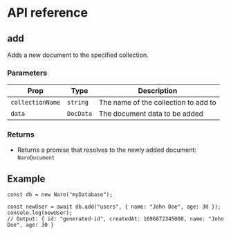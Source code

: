 # API reference

## add

Adds a new document to the specified collection.

### Parameters

| Prop             | Type      | Description                          |
|------------------|-----------|--------------------------------------|
| `collectionName` | `string`  | The name of the collection to add to |
| `data`           | `DocData` | The document data to be added        |

### Returns

- Returns a promise that resolves to the newly added document: `NaroDocument`


## Example

```js{3}
const db = new Naro("myDatabase");

const newUser = await db.add("users", { name: "John Doe", age: 30 });
console.log(newUser);
// Output: { id: "generated-id", createdAt: 1696872345000, name: "John Doe", age: 30 }
```
